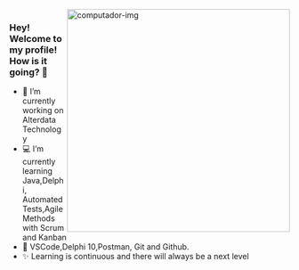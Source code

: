 <img src="https://user-images.githubusercontent.com/86562591/156814021-78cf3421-9e01-4069-9cdf-26f208f4b01d.png" min-width="400px" max-width="400px" width="400px" align="right" alt="computador-img">



### Hey! Welcome to my profile! How is it going? 👋

- 🔭 I’m currently working on Alterdata Technology
- 💻 I’m currently learning Java,Delphi, Automated Tests,Agile Methods with Scrum and Kanban
- 🔧 VSCode,Delphi 10,Postman, Git and Github.
- ✨ Learning is continuous and there will always be a next level
